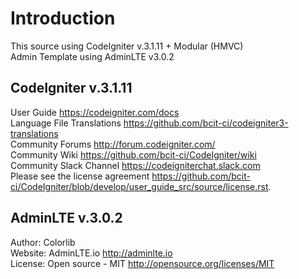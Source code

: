 # Introduction

This source using CodeIgniter v.3.1.11 + Modular (HMVC)<br/>
Admin Template using AdminLTE v3.0.2

## CodeIgniter v.3.1.11

User Guide <https://codeigniter.com/docs><br/>
Language File Translations <https://github.com/bcit-ci/codeigniter3-translations><br/>
Community Forums <http://forum.codeigniter.com/><br/>
Community Wiki <https://github.com/bcit-ci/CodeIgniter/wiki><br/>
Community Slack Channel <https://codeigniterchat.slack.com><br/>
Please see the license agreement <https://github.com/bcit-ci/CodeIgniter/blob/develop/user_guide_src/source/license.rst>.

## AdminLTE v.3.0.2

Author: Colorlib<br/>
Website: AdminLTE.io <http://adminlte.io><br/>
License: Open source - MIT <http://opensource.org/licenses/MIT>

